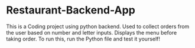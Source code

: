 # Restaurant-Backend-App

This is a Coding project using python backend.
Used to collect orders from the user based on number and letter inputs.
Displays the menu before taking order. 
To run this, run the Python file and test it yourself!
